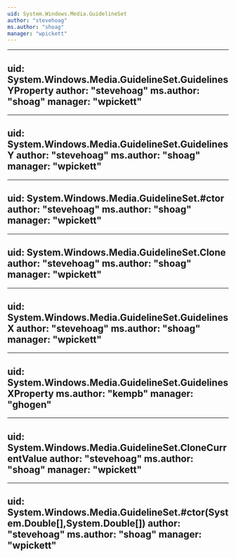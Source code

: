 ```yaml
---
uid: System.Windows.Media.GuidelineSet
author: "stevehoag"
ms.author: "shoag"
manager: "wpickett"
---
```


---
uid: System.Windows.Media.GuidelineSet.GuidelinesYProperty
author: "stevehoag"
ms.author: "shoag"
manager: "wpickett"
---

---
uid: System.Windows.Media.GuidelineSet.GuidelinesY
author: "stevehoag"
ms.author: "shoag"
manager: "wpickett"
---

---
uid: System.Windows.Media.GuidelineSet.#ctor
author: "stevehoag"
ms.author: "shoag"
manager: "wpickett"
---

---
uid: System.Windows.Media.GuidelineSet.Clone
author: "stevehoag"
ms.author: "shoag"
manager: "wpickett"
---

---
uid: System.Windows.Media.GuidelineSet.GuidelinesX
author: "stevehoag"
ms.author: "shoag"
manager: "wpickett"
---

---
uid: System.Windows.Media.GuidelineSet.GuidelinesXProperty
ms.author: "kempb"
manager: "ghogen"
---

---
uid: System.Windows.Media.GuidelineSet.CloneCurrentValue
author: "stevehoag"
ms.author: "shoag"
manager: "wpickett"
---

---
uid: System.Windows.Media.GuidelineSet.#ctor(System.Double[],System.Double[])
author: "stevehoag"
ms.author: "shoag"
manager: "wpickett"
---
